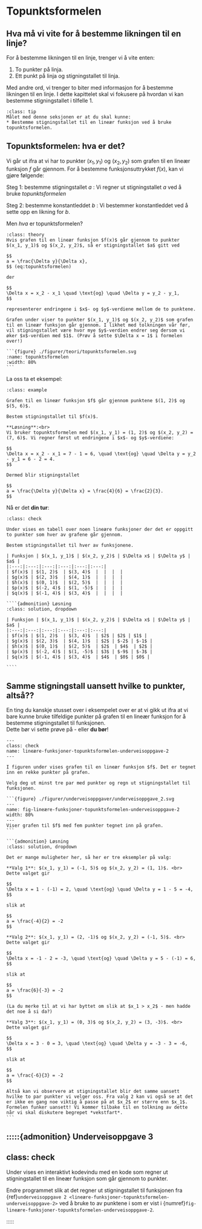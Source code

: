 # Topunktsformelen


## Hva må vi vite for å bestemme likningen til en linje? 
For å bestemme likningen til en linje, trenger vi å vite enten:
1. To punkter på linja.
2. Ett punkt på linja og stigningstallet til linja.

Med andre ord, vi trenger to biter med informasjon for å bestemme likningen til en linje. I dette kapittelet skal vi fokusere på hvordan vi kan bestemme stigningstallet i tilfelle 1. 


```{admonition} Læringsmål: topunktsformelen
:class: tip
Målet med denne seksjonen er at du skal kunne:
* Bestemme stigningstallet til en lineær funksjon ved å bruke topunktsformelen.
```

## Topunktsformelen: hva er det?

Vi går ut ifra at vi har to punkter $(x_1, y_1)$ og $(x_2, y_2)$ som grafen til en lineær funksjon $f$ går gjennom. For å bestemme funksjonsuttrykket $f(x)$, kan vi gjøre følgende:

Steg 1: bestemme stigningstallet $a$
: Vi regner ut stigningstallet $a$ ved å bruke *topunktsformelen*

Steg 2: bestemme konstantleddet $b$
: Vi bestemmer konstantleddet ved å sette opp en likning for $b$.


Men *hva* er topunktsformelen? 

````{admonition} Topunktsformelen
:class: theory
Hvis grafen til en lineær funksjon $f(x)$ går gjennom to punkter $(x_1, y_1)$ og $(x_2, y_2)$, så er stigningstallet $a$ gitt ved 

$$
a = \frac{\Delta y}{\Delta x},
$$ (eq:topunktsformelen)

der 

$$
\Delta x = x_2 - x_1 \quad \text{og} \quad \Delta y = y_2 - y_1,
$$

representerer endringene i $x$- og $y$-verdiene mellom de to punktene.

Grafen under viser to punkter $(x_1, y_1)$ og $(x_2, y_2)$ som grafen til en lineær funksjon går gjennom. I likhet med tolkningen vår før, vil stigningstallet være hvor mye $y$-verdien endrer seg dersom vi øker $x$-verdien med $1$. (Prøv å sette $\Delta x = 1$ i formelen over!)

```{figure} ./figurer/teori/topunktsformelen.svg
:name: topunktsformelen
:width: 80%
```
````


La oss ta et eksempel:

```{admonition} Eksempel 1: topunktsformelen til å finne stigningstallet
:class: example

Grafen til en lineær funksjon $f$ går gjennom punktene $(1, 2)$ og $(5, 6)$. 

Bestem stigningstallet til $f(x)$.

**Løsning**:<br>
Vi bruker topunktsformelen med $(x_1, y_1) = (1, 2)$ og $(x_2, y_2) = (7, 6)$. Vi regner først ut endringene i $x$- og $y$-verdiene:

$$
\Delta x = x_2 - x_1 = 7 - 1 = 6, \quad \text{og} \quad \Delta y = y_2 - y_1 = 6 - 2 = 4.
$$

Dermed blir stigningstallet

$$
a = \frac{\Delta y}{\Delta x} = \frac{4}{6} = \frac{2}{3}.
$$
```

Nå er det **din tur**:

`````{admonition} Underveisoppgave 1
:class: check

Under vises en tabell over noen lineære funksjoner der det er oppgitt to punkter som hver av grafene går gjennom. 

Bestem stigningstallet til hver av funksjonene.

| Funksjon | $(x_1, y_1)$ | $(x_2, y_2)$ | $\Delta x$ | $\Delta y$ | $a$ |
|:---:|:---:|:---:|:---:|:---:|:---:|
| $f(x)$ | $(1, 2)$  | $(3, 4)$  |  |  |  |
| $g(x)$ | $(2, 3)$  | $(4, 1)$  |  |  |  |         
| $h(x)$ | $(0, 1)$  | $(2, 5)$  |  |  |  |          
| $p(x)$ | $(-2, 4)$ | $(1, -5)$ |  |  |  |         
| $q(x)$ | $(-1, 4)$ | $(3, 4)$  |  |  |  |          

````{admonition} Løsning
:class: solution, dropdown

| Funksjon | $(x_1, y_1)$ | $(x_2, y_2)$ | $\Delta x$ | $\Delta y$ | $a$ |
|:---:|:---:|:---:|:---:|:---:|:---:|
| $f(x)$ | $(1, 2)$  | $(3, 4)$  | $2$ | $2$ | $1$ |
| $g(x)$ | $(2, 3)$  | $(4, 1)$  | $2$ | $-2$ | $-1$ |         
| $h(x)$ | $(0, 1)$  | $(2, 5)$  | $2$  | $4$  | $2$ |          
| $p(x)$ | $(-2, 4)$ | $(1, -5)$ | $3$ | $-9$ | $-3$ |         
| $q(x)$ | $(-1, 4)$ | $(3, 4)$  | $4$  | $0$ | $0$ |   

````

`````


## Samme stigningstall uansett hvilke to punkter, altså??

En ting du kanskje stusset over i eksempelet over er at vi gikk ut ifra at vi bare kunne bruke tilfeldige punkter på grafen til en lineær funksjon for å bestemme stigningstallet til funksjonen. <br> Dette bør vi sette prøve på - eller **du bør**!

````{admonition} Underveisoppgave 2
---
class: check
name: lineære-funksjoner-topunktsformelen-underveisoppgave-2
---

I figuren under vises grafen til en lineær funksjon $f$. Det er tegnet inn en rekke punkter på grafen. 

Velg deg ut minst tre par med punkter og regn ut stigningstallet til funksjonen. 

```{figure} ./figurer/underveisoppgaver/underveisoppgave_2.svg
---
name: fig-lineære-funksjoner-topunktsformelen-underveisoppgave-2
width: 80%
---
Viser grafen til $f$ med fem punkter tegnet inn på grafen.
```

```{admonition} Løsning
:class: solution, dropdown

Det er mange muligheter her, så her er tre eksempler på valg:

**Valg 1**: $(x_1, y_1) = (-1, 5)$ og $(x_2, y_2) = (1, 1)$. <br>
Dette valget gir

$$
\Delta x = 1 - (-1) = 2, \quad \text{og} \quad \Delta y = 1 - 5 = -4,
$$

slik at 

$$
a = \frac{-4}{2} = -2
$$

**Valg 2**: $(x_1, y_1) = (2, -1)$ og $(x_2, y_2) = (-1, 5)$. <br>
Dette valget gir

$$
\Delta x = -1 - 2 = -3, \quad \text{og} \quad \Delta y = 5 - (-1) = 6,
$$

slik at

$$
a = \frac{6}{-3} = -2
$$ 

(La du merke til at vi har byttet om slik at $x_1 > x_2$ - men hadde det noe å si da?)

**Valg 3**: $(x_1, y_1) = (0, 3)$ og $(x_2, y_2) = (3, -3)$. <br>
Dette valget gir

$$
\Delta x = 3 - 0 = 3, \quad \text{og} \quad \Delta y = -3 - 3 = -6,
$$

slik at

$$
a = \frac{-6}{3} = -2
$$

Altså kan vi observere at stigningstallet blir det samme uansett hvilke to par punkter vi velger oss. Fra valg 2 kan vi også se at det er ikke en gang noe viktig å passe på at $x_2$ er større enn $x_1$. Formelen funker uansett! Vi kommer tilbake til en tolkning av dette når vi skal diskutere begrepet *vekstfart*.
```
````


:::::{admonition} Underveisoppgave 3
---
class: check
---
Under vises en interaktivt kodevindu med en kode som regner ut stigningstallet til en lineær funksjon som går gjennom to punkter.

Endre programmet slik at det regner ut stigningstallet til funksjonen fra {ref}`underveisoppgave 2 <lineære-funksjoner-topunktsformelen-underveisoppgave-2>` ved å bruke to av punktene i som er vist i {numref}`fig-lineære-funksjoner-topunktsformelen-underveisoppgave-2`.

<!-- :::{raw} html
---
file: interaktiv_kode/underveisoppgave_3.html
---
::: -->




:::::

